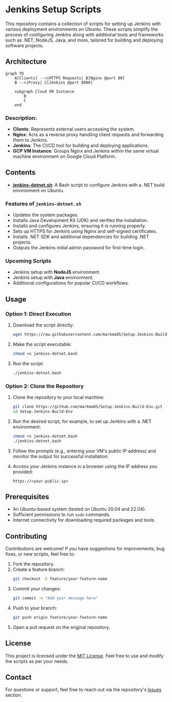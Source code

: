 # Jenkins Setup Scripts

This repository contains a collection of scripts for setting up Jenkins with various deployment environments on Ubuntu. These scripts simplify the process of configuring Jenkins along with additional tools and frameworks such as .NET, NodeJS, Java, and more, tailored for building and deploying software projects.

## Architecture

```mermaid
graph TD
    A[Clients] -->|HTTPS Requests| B[Nginx @port 80]
    B -->|Proxy| C[Jenkins @port 8080]

    subgraph Cloud VM Instance
        B
        C
    end
```

### Description:

- **Clients**: Represents external users accessing the system.
- **Nginx**: Acts as a reverse proxy handling client requests and forwarding them to Jenkins.
- **Jenkins**: The CI/CD tool for building and deploying applications.
- **GCP VM Instance**: Groups Nginx and Jenkins within the same virtual machine environment on Google Cloud Platform.

## Contents

- **[jenkins-dotnet.sh](jenkins-dotnet.sh)**: A Bash script to configure Jenkins with a .NET build environment on Ubuntu.

### Features of `jenkins-dotnet.sh`

- Updates the system packages.
- Installs Java Development Kit (JDK) and verifies the installation.
- Installs and configures Jenkins, ensuring it is running properly.
- Sets up HTTPS for Jenkins using Nginx and self-signed certificates.
- Installs .NET SDK and additional dependencies for building .NET projects.
- Outputs the Jenkins initial admin password for first-time login.

### Upcoming Scripts

- Jenkins setup with **NodeJS** environment.
- Jenkins setup with **Java** environment.
- Additional configurations for popular CI/CD workflows.

## Usage

### Option 1: Direct Execution

1. Download the script directly:

   ```bash
   wget https://raw.githubusercontent.com/markma85/Setup-Jenkins-Build-Env/main/jenkins-dotnet.bash
   ```

2. Make the script executable:

   ```bash
   chmod +x jenkins-dotnet.bash
   ```

3. Run the script:
   ```bash
   ./jenkins-dotnet.bash
   ```

### Option 2: Clone the Repository

1. Clone the repository to your local machine:

   ```bash
   git clone https://github.com/markma85/Setup-Jenkins-Build-Env.git
   cd Setup-Jenkins-Build-Env
   ```

2. Run the desired script, for example, to set up Jenkins with a .NET environment:

   ```bash
   chmod +x jenkins-dotnet.bash
   ./jenkins-dotnet.bash
   ```

3. Follow the prompts (e.g., entering your VM's public IP address) and monitor the output for successful installation.

4. Access your Jenkins instance in a browser using the IP address you provided:
   ```
   https://<your-public-ip>
   ```

## Prerequisites

- An Ubuntu-based system (tested on Ubuntu 20.04 and 22.04).
- Sufficient permissions to run `sudo` commands.
- Internet connectivity for downloading required packages and tools.

## Contributing

Contributions are welcome! If you have suggestions for improvements, bug fixes, or new scripts, feel free to:

1. Fork the repository.
2. Create a feature branch:
   ```bash
   git checkout -b feature/your-feature-name
   ```
3. Commit your changes:
   ```bash
   git commit -m "Add your message here"
   ```
4. Push to your branch:
   ```bash
   git push origin feature/your-feature-name
   ```
5. Open a pull request on the original repository.

## License

This project is licensed under the [MIT License](LICENSE). Feel free to use and modify the scripts as per your needs.

## Contact

For questions or support, feel free to reach out via the repository's [Issues](https://github.com/your-username/jenkins-setup-scripts/issues) section.

